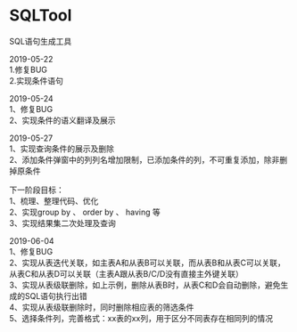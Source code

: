 # SQLTool

SQL语句生成工具

2019-05-22  
1.修复BUG  
2.实现条件语句

2019-05-24  
1、修复BUG  
2、实现条件的语义翻译及展示

2019-05-27  
1、实现查询条件的展示及删除  
2、添加条件弹窗中的列列名增加限制，已添加条件的列，不可重复添加，除非删掉原条件  

下一阶段目标：  
1、梳理、整理代码、优化  
2、实现group by 、 order by 、 having 等  
3、实现结果集二次处理及查询

2019-06-04  
1、修复BUG  
2、实现从表迭代关联，如主表A和从表B可以关联，而从表B和从表C可以关联，从表C和从表D可以关联（主表A跟从表B/C/D没有直接主外键关联）  
3、实现从表级联删除，如上示例，删除从表B时，从表C和D会自动删除，避免生成的SQL语句执行出错  
4、实现从表级联删除时，同时删除相应表的筛选条件  
5、选择条件列，完善格式：xx表的xx列，用于区分不同表存在相同列的情况
